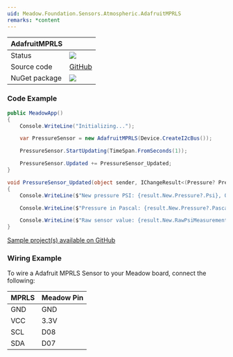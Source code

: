 ```yaml
---
uid: Meadow.Foundation.Sensors.Atmospheric.AdafruitMPRLS
remarks: *content
---
```


| AdafruitMPRLS | |
|--------|--------|
| Status | <img src="https://img.shields.io/badge/Working-brightgreen"/> |
| Source code | [GitHub](https://github.com/WildernessLabs/Meadow.Foundation/tree/master/Source/Meadow.Foundation.Peripherals/Sensors.Atmospheric.AdafruitMPRLS) |
| NuGet package | <a href="https://www.nuget.org/packages/Meadow.Foundation.Sensors.Atmospheric.AdafruitMPRLS/" target="_blank"><img src="https://img.shields.io/nuget/v/Meadow.Foundation.Sensors.Atmospheric.AdafruitMPRLS.svg?label=Meadow.Foundation.Sensors.Atmospheric.AdafruitMPRLS" /></a> |

### Code Example

```csharp
public MeadowApp()
{
    Console.WriteLine("Initializing...");

    var PressureSensor = new AdafruitMPRLS(Device.CreateI2cBus());

    PressureSensor.StartUpdating(TimeSpan.FromSeconds(1));

    PressureSensor.Updated += PressureSensor_Updated;
}

void PressureSensor_Updated(object sender, IChangeResult<(Pressure? Pressure, Pressure? RawPsiMeasurement)> result)
{
    Console.WriteLine($"New pressure PSI: {result.New.Pressure?.Psi}, Old pressure PSI: {result.Old?.Pressure?.Psi}");

    Console.WriteLine($"Pressure in Pascal: {result.New.Pressure?.Pascal}");

    Console.WriteLine($"Raw sensor value: {result.New.RawPsiMeasurement?.Psi}");
}

```

[Sample project(s) available on GitHub](https://github.com/WildernessLabs/Meadow.Foundation/tree/master/Source/Meadow.Foundation.Peripherals/Sensors.Atmospheric.AdafruitMPRLS/Samples/Sensors.Atmospheric.AdafruitMPRLS_Sample)

### Wiring Example

To wire a Adafruit MPRLS Sensor to your Meadow board, connect the following:

| MPRLS  | Meadow Pin |
|--------|------------|
| GND    | GND        |
| VCC    | 3.3V       |
| SCL    | D08        |
| SDA    | D07        |

